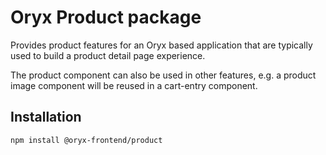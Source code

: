 # Oryx Product package

Provides product features for an Oryx based application that are typically used to build a product detail page experience.

The product component can also be used in other features, e.g. a product image component will be reused in a cart-entry component.

## Installation

`npm install @oryx-frontend/product`
